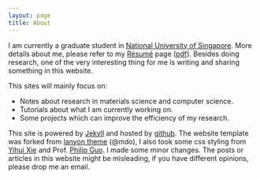 ```yaml
---
layout: page
title: About
---
```


<p class="message">
  I am currently a graduate student in <a href="http://www.nus.edu.sg">National University of Singapore</a>. More details about me, please refer to my <a href="/resume/">Résumé</a> page (<a href="/files/mycv.pdf">pdf</a>). Besides doing research, one of the very interesting thing for me is writing and sharing something in this website.
</p>
This sites will mainly focus on:

- Notes about research in materials science and computer science.
- Tutorials about what I am currently working on.
- Some projects which can improve the efficiency of my research.  

This site is powered by [Jekyll](https://github.com/mojombo/jekyll) and hosted by [github](https://github.com). The website template was forked from [lanyon theme](https://github.com/poole/lanyon) (@mdo), I also took some css styling from [Yihui Xie](https://github.com/yihui) and Prof. [Philip Guo](http://www.pgbovine.net/). I made some minor changes. The posts or articles in this website might be misleading, if you have different opinions, please drop me an email. 


